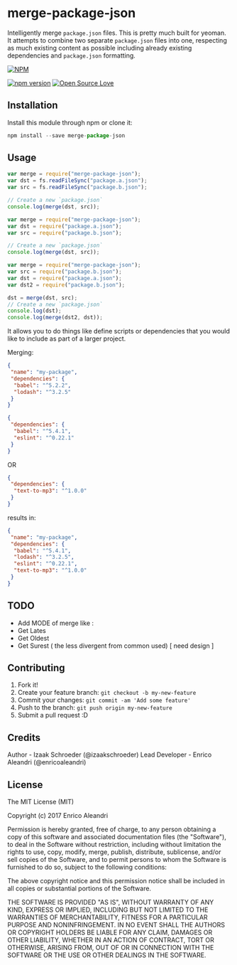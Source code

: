 # merge-package-json

Intelligently merge `package.json` files.
This is pretty much built for yeoman. It attempts to combine two separate `package.json` files into one, respecting as much existing content as possible including already existing dependencies and `package.json` formatting.

[![NPM](https://nodei.co/npm/merge-package-json.png)](https://nodei.co/npm/merge-package-json/)

[![npm version](https://badge.fury.io/js/merge-package-json.svg)](https://badge.fury.io/js/merge-package-json)
[![Open Source Love](https://badges.frapsoft.com/os/mit/mit.svg?v=102)](https://github.com/ellerbrock/open-source-badge/)

## Installation

Install this module through npm or clone it:

```javascript
npm install --save merge-package-json
```

## Usage

```javascript
var merge = require("merge-package-json");
var dst = fs.readFileSync("package.a.json");
var src = fs.readFileSync("package.b.json");

// Create a new `package.json`
console.log(merge(dst, src));
```

```javascript
var merge = require("merge-package-json");
var dst = require("package.a.json");
var src = require("package.b.json");

// Create a new `package.json`
console.log(merge(dst, src));
```

```javascript
var merge = require("merge-package-json");
var src = require("package.b.json");
var dst = require("package.a.json");
var dst2 = require("package.b.json");

dst = merge(dst, src);
// Create a new `package.json`
console.log(dst);
console.log(merge(dst2, dst));
```

It allows you to do things like define scripts or dependencies that you would like to include as part of a larger project.

Merging:

```json
{
 "name": "my-package",
 "dependencies": {
  "babel": "^5.2.2",
  "lodash": "^3.2.5"
 }
}
```

```json
{
 "dependencies": {
  "babel": "^5.4.1",
  "eslint": "^0.22.1"
 }
}
```

OR

```json
{
 "dependencies": {
  "text-to-mp3": "^1.0.0"
 }
}
```

results in:

```json
{
 "name": "my-package",
 "dependencies": {
  "babel": "^5.4.1",
  "lodash": "^3.2.5",
  "eslint": "^0.22.1",
  "text-to-mp3": "^1.0.0"
 }
}
```

## TODO

- Add MODE of merge like :
- Get Lates
- Get Oldest
- Get Surest ( the less divergent from common used) [ need design ]

## Contributing

1. Fork it!
2. Create your feature branch: `git checkout -b my-new-feature`
3. Commit your changes: `git commit -am 'Add some feature'`
4. Push to the branch: `git push origin my-new-feature`
5. Submit a pull request :D

## Credits

Author - Izaak Schroeder (@izaakschroeder)
Lead Developer - Enrico Aleandri (@enricoaleandri)

## License

The MIT License (MIT)

Copyright (c) 2017 Enrico Aleandri

Permission is hereby granted, free of charge, to any person obtaining a copy of this software and associated documentation files (the "Software"), to deal in the Software without restriction, including without limitation the rights to use, copy, modify, merge, publish, distribute, sublicense, and/or sell copies of the Software, and to permit persons to whom the Software is furnished to do so, subject to the following conditions:

The above copyright notice and this permission notice shall be included in all copies or substantial portions of the Software.

THE SOFTWARE IS PROVIDED "AS IS", WITHOUT WARRANTY OF ANY KIND, EXPRESS OR IMPLIED, INCLUDING BUT NOT LIMITED TO THE WARRANTIES OF MERCHANTABILITY, FITNESS FOR A PARTICULAR PURPOSE AND NONINFRINGEMENT. IN NO EVENT SHALL THE AUTHORS OR COPYRIGHT HOLDERS BE LIABLE FOR ANY CLAIM, DAMAGES OR OTHER LIABILITY, WHETHER IN AN ACTION OF CONTRACT, TORT OR OTHERWISE, ARISING FROM, OUT OF OR IN CONNECTION WITH THE SOFTWARE OR THE USE OR OTHER DEALINGS IN THE SOFTWARE.
